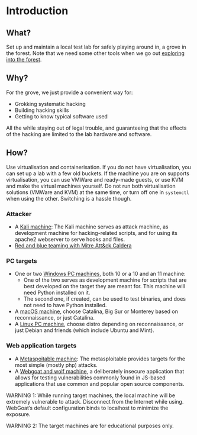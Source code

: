 # Introduction

## What?

Set up and maintain a local test lab for safely playing around in, a grove in the forest. Note that we need some 
other tools when we go out [exploring into the forest](../forest/README.md).

## Why?

For the grove, we just provide a convenient way for: 

* Grokking systematic hacking
* Building hacking skills
* Getting to know typical software used

All the while staying out of legal trouble, and guaranteeing that the effects of the hacking are limited to the lab 
hardware and software.

## How?

Use virtualisation and containerisation. If you do not have virtualisation, you can set up a lab with a few old buckets. 
If the machine you are on supports virtualisation, you can use VMWare and ready-made guests, or use KVM and make the 
virtual machines yourself. Do not run both virtualisation solutions (VMWare and KVM) at the same time, or turn off one in `systemctl` when using the 
other. Switching is a hassle though.

### Attacker
* A [Kali machine](Kali.md): The Kali machine serves as attack machine, as development machine for hacking-related scripts, and for using its apache2 webserver to serve hooks and files.
* [Red and blue teaming with Mitre Att&ck Caldera](caldera.md)

### PC targets
* One or two [Windows PC machines](Windows.md), both 10 or a 10 and an 11 machine: 
  * One of the two serves as development machine for scripts that are best developed on the target they are meant for. This machine will need Python installed on it. 
  * The second one, if created, can be used to test binaries, and does not need to have Python installed.
* A [macOS machine](macOS.md), choose Catalina, Big Sur or Monterey based on reconnaissance, or just Catalina.
* A [Linux PC machine](Linux.md), choose distro depending on reconnaissance, or just Debian and friends (which include Ubuntu and Mint).

### Web application targets
* A [Metaspoitable machine](Metasploitable.md): The metasploitable provides targets for the most simple (mostly php) attacks.
* A [Webgoat and wolf machine](Webgoat.md), a deliberately insecure application that allows for testing vulnerabilities commonly found in JS-based applications that use common and popular open source components.

WARNING 1: While running target machines, the local machine will be extremely vulnerable to attack. Disconnect 
from the Internet while using. WebGoat’s default configuration binds to localhost to minimize the exposure.

WARNING 2: The target machines are for educational purposes only. 
